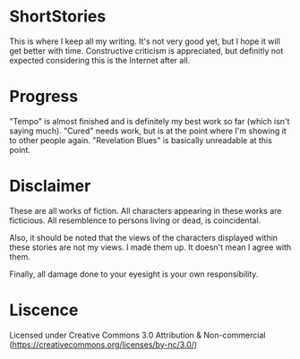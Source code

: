ShortStories
============
This is where I keep all my writing. It's not very good yet, but I hope it will get better with time. Constructive criticism is appreciated, but definitly not expected considering this is the Internet after all.

Progress
=========
"Tempo" is almost finished and is definitely my best work so far (which isn't saying much).
"Cured" needs work, but is at the point where I'm showing it to other people again.
"Revelation Blues" is basically unreadable at this point.



Disclaimer
============
These are all works of fiction. All characters appearing in these works are ficticious. All resemblence to persons living or dead, is coincidental.

Also, it should be noted that the views of the characters displayed within these stories are not my views. I made them up. It doesn't mean I agree with them.

Finally, all damage done to your eyesight is your own responsibility.

Liscence
============
Licensed under Creative Commons 3.0 Attribution & Non-commercial (https://creativecommons.org/licenses/by-nc/3.0/)
